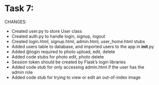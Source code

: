 # Task 7:
CHANGES:
* Created user.py to store User class
* Created auth.py to handle login, signup, logout
* Created login.html, signup.html, admin.html, user_home.html stubs
* Added users table to database, and imported users to the app in __init__.py
* Added @login required to photo upload, edit, delete
* Added code stubs for photo edit, photo delete
* Session token should be created by Flask’s login libraries
* Added code stub for only accessing admin.html if the user has the admin role
* Added code stub for trying to view or edit an out-of-index image
